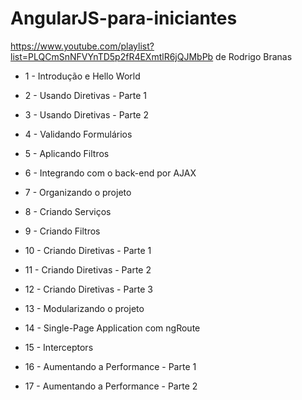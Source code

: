 # AngularJS-para-iniciantes

https://www.youtube.com/playlist?list=PLQCmSnNFVYnTD5p2fR4EXmtlR6jQJMbPb
de Rodrigo Branas

- 1 - Introdução e Hello World
   
- 2 - Usando Diretivas - Parte 1
   
- 3 - Usando Diretivas - Parte 2
   
- 4 - Validando Formulários
   
- 5 - Aplicando Filtros
   
- 6 - Integrando com o back-end por AJAX
   
- 7 - Organizando o projeto
   
- 8 - Criando Serviços
   
- 9 - Criando Filtros
   
- 10 - Criando Diretivas - Parte 1
   
- 11 - Criando Diretivas - Parte 2
   
- 12 - Criando Diretivas - Parte 3
   
- 13 - Modularizando o projeto
   
- 14 - Single-Page Application com ngRoute
   
- 15 - Interceptors
   
- 16 - Aumentando a Performance - Parte 1
   
- 17 - Aumentando a Performance - Parte 2